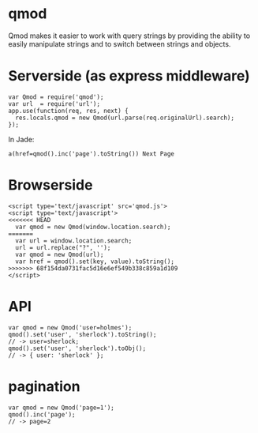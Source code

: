qmod
====

Qmod makes it easier to work with query strings by providing the ability to easily manipulate strings and to switch between strings and objects.

Serverside (as express middleware)
====

```
var Qmod = require('qmod');
var url  = require('url');
app.use(function(req, res, next) {
  res.locals.qmod = new Qmod(url.parse(req.originalUrl).search);
});
```

In Jade:

```
a(href=qmod().inc('page').toString()) Next Page
```



Browserside
====
```
<script type='text/javascript' src='qmod.js'>
<script type='text/javascript'>
<<<<<<< HEAD
  var qmod = new Qmod(window.location.search);
=======
  var url = window.location.search;
  url = url.replace("?", '');
  var qmod = new Qmod(url);
  var href = qmod().set(key, value).toString();
>>>>>>> 68f154da0731fac5d16e6ef549b338c859a1d109
</script>
```

API
====
```
var qmod = new Qmod('user=holmes');
qmod().set('user', 'sherlock').toString();
// -> user=sherlock;
qmod().set('user', 'sherlock').toObj();
// -> { user: 'sherlock' };
```
pagination
======
```
var qmod = new Qmod('page=1');
qmod().inc('page');
// -> page=2
```


